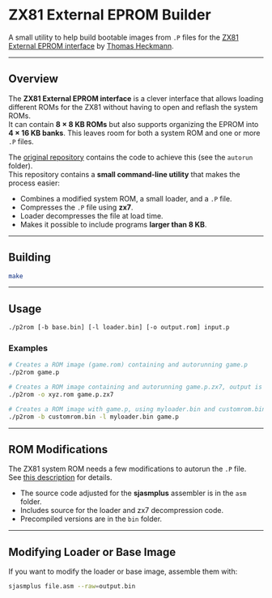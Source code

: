 # ZX81 External EPROM Builder

A small utility to help build bootable images from `.P` files for the [ZX81 External EPROM interface](https://github.com/thomasheckmann/zx81-external-eprom) by [Thomas Heckmann](https://github.com/thomasheckmann).

---

## Overview

The **ZX81 External EPROM interface** is a clever interface that allows loading different ROMs for the ZX81 without having to open and reflash the system ROMs.  
It can contain **8 × 8 KB ROMs** but also supports organizing the EPROM into **4 × 16 KB banks**. This leaves room for both a system ROM and one or more `.P` files.

The [original repository](https://github.com/thomasheckmann/zx81-external-eprom) contains the code to achieve this (see the `autorun` folder).  
This repository contains a **small command-line utility** that makes the process easier:

- Combines a modified system ROM, a small loader, and a `.P` file.
- Compresses the `.P` file using **zx7**.
- Loader decompresses the file at load time.
- Makes it possible to include programs **larger than 8 KB**.

---

## Building

```bash
make
```

---

## Usage

```bash
./p2rom [-b base.bin] [-l loader.bin] [-o output.rom] input.p
```

### Examples

```bash
# Creates a ROM image (game.rom) containing and autorunning game.p
./p2rom game.p

# Creates a ROM image containing and autorunning game.p.zx7, output is xyz.rom
./p2rom -o xyz.rom game.p.zx7

# Creates a ROM image with game.p, using myloader.bin and customrom.bin
./p2rom -b customrom.bin -l myloader.bin game.p
```

---

## ROM Modifications

The ZX81 system ROM needs a few modifications to autorun the `.P` file.  
See [this description](https://quix.us/timex/rigter/AutoBasic.html) for details.

- The source code adjusted for the **sjasmplus** assembler is in the `asm` folder.
- Includes source for the loader and zx7 decompression code.
- Precompiled versions are in the `bin` folder.

---

## Modifying Loader or Base Image

If you want to modify the loader or base image, assemble them with:

```bash
sjasmplus file.asm --raw=output.bin
```

